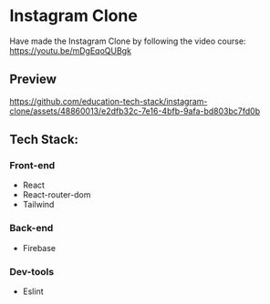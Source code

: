 # Instagram Clone

Have made the Instagram Clone by following the video course: https://youtu.be/mDgEqoQUBgk

## Preview

https://github.com/education-tech-stack/instagram-clone/assets/48860013/e2dfb32c-7e16-4bfb-9afa-bd803bc7fd0b 

## Tech Stack:

### Front-end
 - React
 - React-router-dom
 - Tailwind

### Back-end
 - Firebase

### Dev-tools
 - Eslint
